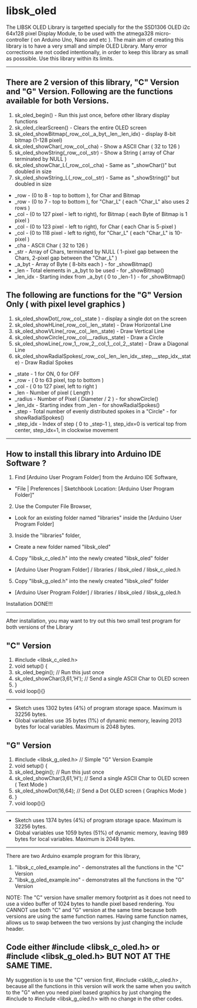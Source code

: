 # libsk_oled

The LIBSK OLED Library is targetted specially for the the SSD1306 OLED i2c 64x128 pixel Display Module, to be used with the atmega328 micro-controller ( on Arduino Uno, Nano and etc ). The main aim of creating this library is to have a very small and simple OLED Library. Many error corrections are not coded intentionally, in order to keep this library as small as posssible. Use this library within its limits.

------

There are 2 version of this library, "C" Version and "G" Version. Following are the functions available for both Versions.
---
1. sk_oled_begin() - Run this just once, before other library display functions
2. sk_oled_clearScreen() - Clears the entire OLED screen
3. sk_oled_showBitmap(_row,_col,_a_byt,_len,_len_idx) - display 8-bit bitmap (1-128 pixel)
4. sk_oled_showChar(_row,_col,_cha) - Show a ASCII Char ( 32 to 126 )
5. sk_oled_showString(_row,_col,_str) - Show a String ( array of Char terminated by NULL )
6. sk_oled_showChar_L(_row,_col,_cha) - Same as "_showChar()" but doubled in size
7. sk_oled_showString_L(_row,_col,_str) - Same as "_showString()" but doubled in size

- _row - (0 to 8 - top to bottom ), for Char and Bitmap
- _row - (0 to 7 - top to bottom ), for "Char_L" ( each "Char_L" also uses 2 rows )
- _col - (0 to 127 pixel - left to right), for Bitmap ( each Byte of Bitmap is 1 pixel )
- _col - (0 to 123 pixel - left to right), for Char ( each Char is 5-pixel ) 
- _col - (0 to 118 pixel - left to right), for "Char_L" ( each "Char_L" is 10-pixel ) 
- _cha     - ASCII Char ( 32 to 126 )
- _str     - Array of Chars, terminated by NULL ( 1-pixel gap between the Chars, 2-pixel gap between the "Char_L" )
- _a_byt   - Array of Byte ( 8-bits each ) - for _showBitmap()
- _len     - Total elements in _a_byt to be used - for _showBitmap()
- _len_idx - Starting index from _a_byt ( 0 to _len-1 ) - for _showBitmap()

The following are functions for the "G" Version Only ( with pixel level graphics )
---
1. sk_oled_showDot(_row,_col,_state ) - display a single dot on the screen
2. sk_oled_showHLine(_row,_col,_len,_state) - Draw Horizontal Line
3. sk_oled_showVLine(_row,_col,_len,_state) - Draw Vertical Line
4. sk_oled_showCircle(_row,_col,__radius,_state) - Draw a Circle
5. sk_oled_showLine(_row_1,_row_2,_col_1,_col_2,_state) - Draw a Diagonal Line
6. sk_oled_showRadialSpokes(_row,_col,_len,_len_idx,_step,__step_idx,_state) - Draw Radial Spokes

- _state    - 1 for ON, 0 for OFF
- _row      - ( 0 to 63 pixel, top to bottom )
- _col      - ( 0 to 127 pixel, left to right )
- _len      - Number of pixel ( Length )
- _radius   - Number of Pixel ( Diameter / 2 ) - for showCircle()
- _len_idx  - Starting index from _len - for showRadialSpokes()
- _step     - Total number of evenly distributed spokes in a "Circle" - for showRadialSpokes()
- _step_idx - Index of step ( 0 to _step-1 ), step_idx=0 is vertical top from center, step_idx=1, in clockwise movement

------

How to install this library into Arduino IDE Software ?
---
1. Find [Arduino User Program Folder] from the Arduino IDE Software, 
- "File | Preferences | Sketchbook Location: [Arduino User Program Folder]"

2. Use the Computer File Browser, 
- Look for an existing folder named "libraries" inside the [Arduino User Program Folder]

3. Inside the "libraries" folder,
- Create a new folder named "libsk_oled"

4. Copy "libsk_c_oled.h" into the newly created "libsk_oled" folder
- [Arduino User Program Folder] / libraries / libsk_oled / libsk_c_oled.h

5. Copy "libsk_g_oled.h" into the newly created "libsk_oled" folder
- [Arduino User Program Folder] / libraries / libsk_oled / libsk_g_oled.h

Installation DONE!!!

------

After installation, you may want to try out this two small test program for both versions of the Library

"C" Version 
------
1. #include <libsk_c_oled.h> 
2. void setup() {
3.   sk_oled_begin(); // Run this just once
4.   sk_oled_showChar(3,61,'H'); // Send a single ASCII Char to OLED screen
5. }
6. void loop(){}
------
- Sketch uses 1302 bytes (4%) of program storage space. Maximum is 32256 bytes.
- Global variables use 35 bytes (1%) of dynamic memory, leaving 2013 bytes for local variables. Maximum is 2048 bytes.

"G" Version 
------
1. #include <libsk_g_oled.h> // Simple "G" Version Example
2. void setup() {
3. sk_oled_begin(); // Run this just once
4. sk_oled_showChar(3,61,'H'); // Send a single ASCII Char to OLED screen ( Text Mode )
5. sk_oled_showDot(16,64); // Send a Dot OLED screen ( Graphics Mode )
6. }
7. void loop(){}
------
- Sketch uses 1374 bytes (4%) of program storage space. Maximum is 32256 bytes.
- Global variables use 1059 bytes (51%) of dynamic memory, leaving 989 bytes for local variables. Maximum is 2048 bytes.

------

There are two Arduino example program for this library,

1. "libsk_c_oled_example.ino" - demonstrates all the functions in the "C" Version
2. "libsk_g_oled_example.ino" - demonstrates all the functions in the "G" Version

NOTE: 
The "C" version have smaller memory footprint as it does not need to use a video buffer of 1024 bytes
to handle pixel based rendering. You CANNOT use both "C" and "G" version at the same time because both
versions are using the same function names. Having same function names, allows us to swap between the 
two versions by just changing the include header. 

Code either #include <libsk_c_oled.h> or #include <libsk_g_oled.h> BUT NOT AT THE SAME TIME.
---

My suggestion is to use the "C" version first, #include <sklib_c_oled.h> , because all the functions
in this version will work the same when you switch to the "G" when you need pixel based graphics by 
just changing the #include to #include <libsk_g_oled.h> with no change in the other codes.

